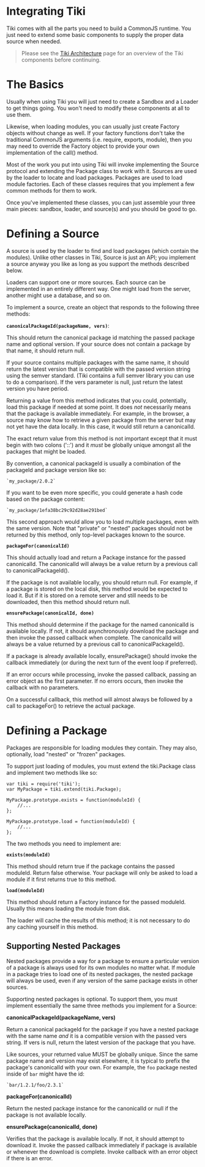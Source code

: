 # Integrating Tiki

Tiki comes with all the parts you need to build a CommonJS runtime.  You just
need to extend some basic components to supply the proper data source when 
needed.

> Please see the [Tiki Architecture](architecture.html) page for an overview
> of the Tiki components before continuing.

# The Basics

Usually when using Tiki you will just need to create a Sandbox and a Loader 
to get things going.  You won't need to modify these components at all to use
them.  

Likewise, when loading modules, you can usually just create Factory objects without change as well.  If your factory functions don't take the traditional
CommonJS arguments (i.e. require, exports, module), then you may need to 
override the Factory object to provide your own implementation of the call()
method.

Most of the work you put into using Tiki will invoke implementing the Source
protocol and extending the Package class to work with it.  Sources are used
by the loader to locate and load packages.  Packages are used to load module
factories.  Each of these classes requires that you implement a few common
methods for them to work.

Once you've implemented these classes, you can just assemble your three main
pieces: sandbox, loader, and source(s) and you should be good to go.

# Defining a Source

A source is used by the loader to find and load packages (which contain the
modules).  Unlike other classes in Tiki, Source is just an API; you implement
a source anyway you like as long as you support the methods described below.

Loaders can support one or more sources.  Each source can be implemented in 
an entirely different way.  One might load from the server, another might use
a database, and so on.

To implement a source, create an object that responds to the following three
methods:

__`canonicalPackageId(packageName, vers)`__:

This should return the canonical package id matching the passed package name
and optional version.  If your source does not contain a package by that name,
it should return null.

If your source contains multiple packages with the same name, it should return
the latest version that is compatible with the passed version string using the
semver standard.  (Tiki contains a full semver library you can use to do a
comparison).  If the vers parameter is null, just return the latest version
you have period.

Returning a value from this method indicates that you could, potentially,
load this package if needed at some point.  It does _not_ necessarily means 
that the package is available immediately.  For example, in the browser, a 
source may know how to retrieve a given package from the server but may not 
yet have the data locally.  In this case, it would still return a canonicalId.

The exact return value from this method is not important except that it must
begin with two colons ('::') and it _must_ be globally unique amongst all the 
packages that might be loaded.  

By convention, a canonical packageId is usually a combination of the packageId
and package version like so:

	`my_package/2.0.2`
	
If you want to be even more specific, you could generate a hash code based on
the package content:

	`my_package/1efa38bc29c92d28ae291bed`

This second approach would allow you to load multiple packages, even with the
same version.  Note that "private" or "nested" packages should not be returned
by this method, only top-level packages known to the source.

__`packageFor(canonicalId)`__

This should actually load and return a Package instance for the passed 
canonicalId.  The canonicalId will always be a value return by a previous
call to canonicalPackageId().

If the package is not available locally, you should return null.  For example,
if a package is stored on the local disk, this method would be expected to 
load it.  But if it is stored on a remote server and still needs to be 
downloaded, then this method should return null.

__`ensurePackage(canonicalId, done)`__

This method should determine if the package for the named canonicalId is available locally.  If not, it should asynchronously download the package and 
then invoke the passed callback when complete.  The canonicalId will always be 
a value returned by a previous call to canonicalPackageId().

If a package is already available locally, ensurePackage() should invoke the
callback immediately (or during the next turn of the event loop if preferred).

If an error occurs while processing, invoke the passed callback, passing an
error object as the first parameter.  If no errors occurs, then invoke the 
callback with no parameters.

On a successful callback, this method will almost always be followed by a call
to packageFor() to retrieve the actual package.


# Defining a Package

Packages are responsible for loading modules they contain.  They may also, 
optionally, load "nested" or "frozen" packages.  

To support just loading of modules, you must extend the tiki.Package class
and implement two methods like so:

	var tiki = require('tiki');
	var MyPackage = tiki.extend(tiki.Package);
	
	MyPackage.prototype.exists = function(moduleId) {
		//...
	};
	
	MyPackage.prototype.load = function(moduleId) {
		//...
	};
	
The two methods you need to implement are:

__`exists(moduleId)`__

This method should return true if the package contains the passed moduleId.
Return false otherwise.  Your package will only be asked to load a module if
it first returns true to this method.

__`load(moduleId)`__

This method should return a Factory instance for the passed moduleId.  Usually
this means loading the module from disk.

The loader will cache the results of this method; it is not necessary to do
any caching yourself in this method.

## Supporting Nested Packages

Nested packages provide a way for a package to ensure a particular version of 
a package is always used for its own modules no matter what.  If module in a
package tries to load one of its nested packages, the nested package will 
always be used, even if any version of the same package exists in other 
sources.

Supporting nested packages is optional.  To support them, you must implement
essentially the same three methods you implement for a Source:

__canonicalPackageId(packageName, vers)__

Return a canonical packageId for the package if you have a nested package
with the same name _and_ it is a compatible version with the passed vers
string.  If vers is null, return the latest version of the package that you
have.

Like sources, your returned value MUST be globally unique.  Since the same
package name and version may exist elsewhere, it is typical to prefix the 
package's canonicalId with your own.  For example, the `foo` package nested
inside of `bar` might have the id:

	`bar/1.2.1/foo/2.3.1`
	
__packageFor(canonicalId)__

Return the nested package instance for the canonicalId or null if the package
is not available locally.

__ensurePackage(canonicalId, done)__

Verifies that the package is available locally.  If not, it should attempt to
download it.  Invoke the passed callback immediately if package is available 
or whenever the download is complete.  Invoke callback with an error object if
there is an error.


